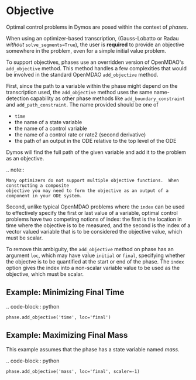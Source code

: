 # Objective

Optimal control problems in Dymos are posed within the context of *phases*.

When using an optimizer-based transcription, (Gauss-Lobatto or Radau *without* `solve_segments=True`), the user is **required** to provide an objective somewhere in the problem, even for a simple initial value problem.

To support objectives, phases use an overridden version of OpenMDAO's `add_objective` method.
This method handles a few complexities that would be involved in the standard OpenMDAO
`add_objective` method.

First, since the path to a variable within the phase might depend on the transcription used, the
`add_objective` method uses the same name-detection capability as other phase methods like
`add_boundary_constraint` and `add_path_constraint`.  The name provided should be one of

- `time`
- the name of a state variable
- the name of a control variable
- the name of a control rate or rate2 (second derivative)
- the path of an output in the ODE relative to the top level of the ODE

Dymos will find the full path of the given variable and add it to the problem as an objective.

.. note::

    Many optimizers do not support multiple objective functions.  When constructing a composite
    objective you may need to form the objective as an output of a component in your ODE system.

Second, unlike typical OpenMDAO problems where the `index` can be used to effectively specify
the first or last value of a variable, optimal control problems have two competing notions of index:
the first is the location in time where the objective is to be measured, and the second is the index of a
vector valued variable that is to be considered the objective value, which must be scalar.

To remove this ambiguity, the `add_objective` method on phase has an argument `loc`, which may
have value `initial` or `final`, specifying whether the objectve is to be quantified at the
start or end of the phase.  The `index` option gives the index into a non-scalar variable value
to be used as the objective, which must be scalar.

##  Example: Minimizing Final Time
.. code-block:: python

    phase.add_objective('time', loc='final')

## Example: Maximizing Final Mass

This example assumes that the phase has a state variable named *mass*.

.. code-block:: python

    phase.add_objective('mass', loc='final', scaler=-1)
